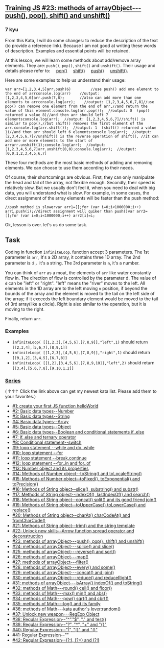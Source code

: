 <h2><a href=https://www.codewars.com/kata/572af273a3af3836660014a1/train/javascript target="_blank">Training JS #23: methods of arrayObject---push(), pop(), shift() and unshift()</a></h2><h3>7 kyu</h3><p>From this Kata, I will do some changes: to reduce the description of the text (to provide a reference link). Because I am not good at writing these words of description. Examples and essential points will be retained.</p><p>At this lesson, we will learn some methods about add/remove array elements. They are: <code>push()</code>, <code>pop()</code>, <code>shift()</code> and <code>unshift()</code>. Their usage and details please refer to: &nbsp;&nbsp;&nbsp;&nbsp;<a href="https://developer.mozilla.org/en-US/docs/Web/JavaScript/Reference/Global_Objects/Array/pop" data-turbolinks="false" target="_blank">pop()</a>  &nbsp;&nbsp;&nbsp;&nbsp;<a href="https://developer.mozilla.org/en-US/docs/Web/JavaScript/Reference/Global_Objects/Array/shift" data-turbolinks="false" target="_blank">shift()</a>  &nbsp;&nbsp;&nbsp;&nbsp;<a href="https://developer.mozilla.org/en-US/docs/Web/JavaScript/Reference/Global_Objects/Array/push" data-turbolinks="false" target="_blank">push()</a>  &nbsp;&nbsp;&nbsp;&nbsp;<a href="https://developer.mozilla.org/en-US/docs/Web/JavaScript/Reference/Global_Objects/Array/unshift" data-turbolinks="false" target="_blank">unshift()</a>.</p><p>Here are some examples to help us understand their usage:</p><pre><code class="language-javascript"><span class="cm-keyword">var</span> <span class="cm-def">arr</span><span class="cm-operator">=</span>[<span class="cm-number">1</span>,<span class="cm-number">2</span>,<span class="cm-number">3</span>,<span class="cm-number">4</span>,<span class="cm-number">5</span>]<span class="cm-variable">arr</span>.<span class="cm-property">push</span>(<span class="cm-number">6</span>)         <span class="cm-comment">//use push() add one element to the end of arr</span><span class="cm-variable">console</span>.<span class="cm-property">log</span>(<span class="cm-variable">arr</span>)    <span class="cm-comment">//output: [1,2,3,4,5,6]</span><span class="cm-variable">arr</span>.<span class="cm-property">push</span>(<span class="cm-number">7</span>,<span class="cm-number">8</span>);       <span class="cm-comment">//also can add more than one elements to arr</span><span class="cm-variable">console</span>.<span class="cm-property">log</span>(<span class="cm-variable">arr</span>);    <span class="cm-comment">//output: [1,2,3,4,5,6,7,8]</span><span class="cm-comment">//use pop() can remove one element from the end of arr,</span><span class="cm-comment">//and return the value of this element.</span><span class="cm-variable">console</span>.<span class="cm-property">log</span>(<span class="cm-variable">arr</span>.<span class="cm-property">pop</span>());  <span class="cm-comment">//output: 8  (pop() returned a value 8)</span><span class="cm-comment">//and then arr should left 7 elements</span><span class="cm-variable">console</span>.<span class="cm-property">log</span>(<span class="cm-variable">arr</span>);  <span class="cm-comment">//output: [1,2,3,4,5,6,7]</span><span class="cm-comment">//shift() is similar to pop(),</span><span class="cm-comment">//but shift() removes the first element of the arr.</span><span class="cm-variable">console</span>.<span class="cm-property">log</span>(<span class="cm-variable">arr</span>.<span class="cm-property">shift</span>());  <span class="cm-comment">//output: 1  (shift() returned a value 1)</span><span class="cm-comment">//and then arr should left 6 elements</span><span class="cm-variable">console</span>.<span class="cm-property">log</span>(<span class="cm-variable">arr</span>);  <span class="cm-comment">//output: [2,3,4,5,6,7]</span><span class="cm-comment">//unshift() is the reverse operation of shift(), </span><span class="cm-comment">//it can add one or more elements to the start of arr</span><span class="cm-variable">arr</span>.<span class="cm-property">unshift</span>(<span class="cm-number">1</span>);<span class="cm-variable">console</span>.<span class="cm-property">log</span>(<span class="cm-variable">arr</span>);  <span class="cm-comment">//output: [1,2,3,4,5,6,7]</span><span class="cm-variable">arr</span>.<span class="cm-property">unshift</span>(<span class="cm-number">0</span>,<span class="cm-number">0</span>);<span class="cm-variable">console</span>.<span class="cm-property">log</span>(<span class="cm-variable">arr</span>);  <span class="cm-comment">//output: [0,0,1,2,3,4,5,6,7]</span></code></pre><p>These four methods are the most basic methods of adding and removing elements. We can choose to use them according to their needs.</p><p>Of course, their shortcomings are obvious. First, they can only manipulate the head and tail of the array, not flexible enough. Secondly, their speed is relatively slow. But we usually don't feel it, when you need to deal with big data, you will understand what is slow. For example, in some cases, the direct assignment of the array elements will be faster than the push method:</p><pre><code class="language-javascript"><span class="cm-comment">//push method is slower</span><span class="cm-keyword">var</span> <span class="cm-def">arr1</span><span class="cm-operator">=</span>[];<span class="cm-keyword">for</span> (<span class="cm-keyword">var</span> <span class="cm-def">i</span><span class="cm-operator">=</span><span class="cm-number">0</span>;<span class="cm-variable-2">i</span><span class="cm-operator">&lt;</span><span class="cm-number">1000000</span>;<span class="cm-variable-2">i</span><span class="cm-operator">++</span>) <span class="cm-variable">arr1</span>.<span class="cm-property">push</span>(<span class="cm-variable-2">i</span>);<span class="cm-comment">//direct assignment will quiker than push()</span><span class="cm-keyword">var</span> <span class="cm-def">arr2</span><span class="cm-operator">=</span>[];<span class="cm-keyword">for</span> (<span class="cm-keyword">var</span> <span class="cm-def">i</span><span class="cm-operator">=</span><span class="cm-number">0</span>;<span class="cm-variable-2">i</span><span class="cm-operator">&lt;</span><span class="cm-number">1000000</span>;<span class="cm-variable-2">i</span><span class="cm-operator">++</span>) <span class="cm-variable">arr2</span>[<span class="cm-variable-2">i</span>]<span class="cm-operator">=</span><span class="cm-variable-2">i</span>;</code></pre><p>Ok, lesson is over. let's us do some task.</p><h2 id="task">Task</h2><p>Coding in function <code>infiniteLoop</code>. function accept 3  parameters. The 1st parameter is <code>arr</code>, it's a 2D array, it contains three 1D array. The 2nd parameter is <code>d</code> ，it's a string. The 3rd parameter is <code>n</code>, it's a number.</p><p>You can think of <code>arr</code> as a moat, the elements of <code>arr</code> like water constantly flow in. The direction of flow is controlled by the parameter d. The value of <code>d</code> can be  "left" or "right". "left" means the "river" moves to the left. All elements in the 1D array are to the left moving <code>n</code> position, if beyond the bounds of the array and the element is moved to the tail on the left side of the array; if it exceeds the left boundary element would be moved to the tail of 3rd array(like a circle). Right is also similar to the operation, but it is moving to the right.</p><p>Finally, return <code>arr</code>.</p><h3 id="examples">Examples</h3><ul><li><code>infiniteLoop( [[1,2,3],[4,5,6],[7,8,9]],"left",1)</code> should return <code>[[2,3,4],[5,6,7],[8,9,1]]</code></li><li><code>infiniteLoop( [[1,2,3],[4,5,6],[7,8,9]],"right",1)</code> should return <code>[[9,1,2],[3,4,5],[6,7,8]]</code></li><li><code>infiniteLoop( [[1,2],[3,4,5,6],[7,8,9,10]],"left",2)</code> should return <code>[[3,4],[5,6,7,8],[9,10,1,2]]</code></li></ul><h3 id="series"><a href="http://github.com/myjinxin2015/Katas-list-of-Training-JS-series" data-turbolinks="false" target="_blank">Series</a></h3><p>( ↑↑↑ Click the link above can get my newest kata list. Please add them to your favorites.)</p><ul><li><a href="http://www.codewars.com/kata/571ec274b1c8d4a61c0000c8" data-turbolinks="false" target="_blank">#1: create your first JS function helloWorld</a></li><li><a href="http://www.codewars.com/kata/571edd157e8954bab500032d" data-turbolinks="false" target="_blank">#2: Basic data types--Number</a></li><li><a href="http://www.codewars.com/kata/571edea4b625edcb51000d8e" data-turbolinks="false" target="_blank">#3:  Basic data types--String</a></li><li><a href="http://www.codewars.com/kata/571effabb625ed9b0600107a" data-turbolinks="false" target="_blank">#4:  Basic data types--Array</a></li><li><a href="http://www.codewars.com/kata/571f1eb77e8954a812000837" data-turbolinks="false" target="_blank">#5:  Basic data types--Object</a></li><li><a href="http://www.codewars.com/kata/571f832f07363d295d001ba8" data-turbolinks="false" target="_blank">#6:  Basic data types--Boolean and conditional statements if..else</a></li><li><a href="http://www.codewars.com/kata/57202aefe8d6c514300001fd" data-turbolinks="false" target="_blank">#7:  if..else and ternary operator</a></li><li><a href="http://www.codewars.com/kata/572059afc2f4612825000d8a" data-turbolinks="false" target="_blank">#8: Conditional statement--switch</a></li><li><a href="http://www.codewars.com/kata/57216d4bcdd71175d6000560" data-turbolinks="false" target="_blank">#9: loop statement --while and do..while</a></li><li><a href="http://www.codewars.com/kata/5721a78c283129e416000999" data-turbolinks="false" target="_blank">#10: loop statement --for</a></li><li><a href="http://www.codewars.com/kata/5721c189cdd71194c1000b9b" data-turbolinks="false" target="_blank">#11: loop statement --break,continue</a></li><li><a href="http://www.codewars.com/kata/5722b3f0bd5583cf44001000" data-turbolinks="false" target="_blank">#12: loop statement --for..in and for..of</a></li><li><a href="http://www.codewars.com/kata/5722fd3ab7162a3a4500031f" data-turbolinks="false" target="_blank">#13: Number object and  its properties</a></li><li><a href="http://www.codewars.com/kata/57238ceaef9008adc7000603" data-turbolinks="false" target="_blank">#14: Methods of Number object--toString() and toLocaleString()</a></li><li><a href="http://www.codewars.com/kata/57256064856584bc47000611" data-turbolinks="false" target="_blank">#15: Methods of Number object--toFixed(), toExponential() and toPrecision()</a></li><li><a href="http://www.codewars.com/kata/57274562c8dcebe77e001012" data-turbolinks="false" target="_blank">#16: Methods of String object--slice(), substring() and substr()</a></li><li><a href="http://www.codewars.com/kata/57277a31e5e51450a4000010" data-turbolinks="false" target="_blank">#17: Methods of String object--indexOf(), lastIndexOf() and search()</a></li><li><a href="http://www.codewars.com/kata/57280481e8118511f7000ffa" data-turbolinks="false" target="_blank">#18: Methods of String object--concat() split() and its good friend join()</a></li><li><a href="http://www.codewars.com/kata/5728203b7fc662a4c4000ef3" data-turbolinks="false" target="_blank">#19: Methods of String object--toUpperCase() toLowerCase() and replace()</a></li><li><a href="http://www.codewars.com/kata/57284d23e81185ae6200162a" data-turbolinks="false" target="_blank">#20: Methods of String object--charAt() charCodeAt() and fromCharCode()</a></li><li><a href="http://www.codewars.com/kata/5729b103dd8bac11a900119e" data-turbolinks="false" target="_blank">#21: Methods of String object--trim() and the string template</a></li><li><a href="http://www.codewars.com/kata/572ab0cfa3af384df7000ff8" data-turbolinks="false" target="_blank">#22: Unlock new skills--Arrow function,spread operator and deconstruction</a></li><li><a href="http://www.codewars.com/kata/572af273a3af3836660014a1" data-turbolinks="false" target="_blank">#23: methods of arrayObject---push(), pop(), shift() and unshift()</a></li><li><a href="http://www.codewars.com/kata/572cb264362806af46000793" data-turbolinks="false" target="_blank">#24: methods of arrayObject---splice() and slice()</a></li><li><a href="http://www.codewars.com/kata/572df796914b5ba27c000c90" data-turbolinks="false" target="_blank">#25: methods of arrayObject---reverse() and sort()</a></li><li><a href="http://www.codewars.com/kata/572fdeb4380bb703fc00002c" data-turbolinks="false" target="_blank">#26: methods of arrayObject---map()</a></li><li><a href="http://www.codewars.com/kata/573023c81add650b84000429" data-turbolinks="false" target="_blank">#27: methods of arrayObject---filter()</a></li><li><a href="http://www.codewars.com/kata/57308546bd9f0987c2000d07" data-turbolinks="false" target="_blank">#28: methods of arrayObject---every() and some()</a></li><li><a href="http://www.codewars.com/kata/5731861d05d14d6f50000626" data-turbolinks="false" target="_blank">#29: methods of arrayObject---concat() and join()</a></li><li><a href="http://www.codewars.com/kata/573156709a231dcec9000ee8" data-turbolinks="false" target="_blank">#30: methods of arrayObject---reduce() and reduceRight()</a></li><li><a href="http://www.codewars.com/kata/5732b0351eb838d03300101d" data-turbolinks="false" target="_blank">#31: methods of arrayObject---isArray() indexOf() and toString()</a></li><li><a href="http://www.codewars.com/kata/5732d3c9791aafb0e4001236" data-turbolinks="false" target="_blank">#32: methods of Math---round() ceil() and floor()</a></li><li><a href="http://www.codewars.com/kata/5733d6c2d780e20173000baa" data-turbolinks="false" target="_blank">#33: methods of Math---max() min() and abs()</a></li><li><a href="http://www.codewars.com/kata/5733f948d780e27df6000e33" data-turbolinks="false" target="_blank">#34: methods of Math---pow() sqrt() and cbrt()</a></li><li><a href="http://www.codewars.com/kata/57353de879ccaeb9f8000564" data-turbolinks="false" target="_blank">#35: methods of Math---log() and its family</a></li><li><a href="http://www.codewars.com/kata/5735956413c2054a680009ec" data-turbolinks="false" target="_blank">#36: methods of Math---kata author's lover:random()</a></li><li><a href="http://www.codewars.com/kata/5735e39313c205fe39001173" data-turbolinks="false" target="_blank">#37: Unlock new weapon---RegExp Object</a></li><li><a href="http://www.codewars.com/kata/573975d3ac3eec695b0013e0" data-turbolinks="false" target="_blank">#38: Regular Expression--"^","$", "." and test()</a></li><li><a href="http://www.codewars.com/kata/573bca07dffc1aa693000139" data-turbolinks="false" target="_blank">#39: Regular Expression--"?", "*", "+" and "{}"</a></li><li><a href="http://www.codewars.com/kata/573d11c48b97c0ad970002d4" data-turbolinks="false" target="_blank">#40: Regular Expression--"|", "[]" and "()"</a></li><li><a href="http://www.codewars.com/kata/573e6831e3201f6a9b000971" data-turbolinks="false" target="_blank">#41: Regular Expression--""</a></li><li><a href="http://www.codewars.com/kata/573fb9223f9793e485000453" data-turbolinks="false" target="_blank">#42: Regular Expression--(?:), (?=) and (?!)</a></li></ul>